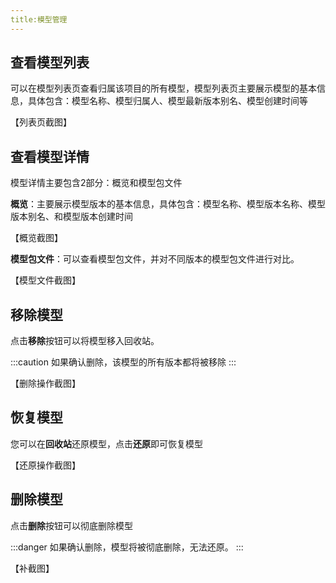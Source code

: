```yaml
---
title:模型管理
---
```


## 查看模型列表

可以在模型列表页查看归属该项目的所有模型，模型列表页主要展示模型的基本信息，具体包含：模型名称、模型归属人、模型最新版本别名、模型创建时间等

【列表页截图】

## 查看模型详情

模型详情主要包含2部分：概览和模型包文件

**概览**：主要展示模型版本的基本信息，具体包含：模型名称、模型版本名称、模型版本别名、和模型版本创建时间

【概览截图】

**模型包文件**：可以查看模型包文件，并对不同版本的模型包文件进行对比。

【模型文件截图】

## 移除模型

点击**移除**按钮可以将模型移入回收站。

:::caution
如果确认删除，该模型的所有版本都将被移除
:::

【删除操作截图】

## 恢复模型

您可以在**回收站**还原模型，点击**还原**即可恢复模型

【还原操作截图】

## 删除模型

点击**删除**按钮可以彻底删除模型

:::danger
如果确认删除，模型将被彻底删除，无法还原。
:::

【补截图】
